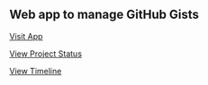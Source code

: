 ## Web app to manage GitHub Gists

[Visit App](https://gistmanager.herokuapp.com/ "GistManager")

[View Project Status](https://app.gitkraken.com/glo/board/XlPsSXV7egARLgJ9 "GistManager Glo Board")

[View Timeline](https://timelines.gitkraken.com/timeline/1c808740b3b54f419a160c3fa8b9f13d "GistManager Timeline")